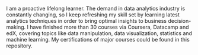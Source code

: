 I am a proactive lifelong learner. The demand in data analytics industry is constantly changing, so I keep refreshing my skill set by learning latest analytics techniques in order to bring optimal insights to business decision-making. I have finished more than 30 courses via Coursera, Datacamp and edX, covering topics like data manipulation, data visualization, statistics and machine learning. My certifications of major courses could be found in this repository. 
